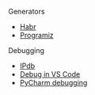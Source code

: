Generators
- [Habr](https://habr.com/en/company/domclick/blog/560300/)
- [Programiz](https://www.programiz.com/python-programming/generator)

Debugging
- [IPdb](https://pypi.org/project/ipdb/)
- [Debug in VS Code](https://code.visualstudio.com/docs/editor/debugging)
- [PyCharm debugging](https://www.jetbrains.com/help/pycharm/debugging-your-first-python-application.html)
